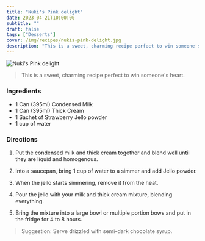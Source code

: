```yaml
---
title: "Nuki's Pink delight"
date: 2023-04-21T10:00:00
subtitle: ""
draft: false
tags: ["Desserts"]
cover: /img/recipes/nukis-pink-delight.jpg
description: "This is a sweet, charming recipe perfect to win someone's heart."
---
```


<div class="my-flexbox row-collapse center basic-gap" >
  <div>
    <img src="/img/recipes/nukis-pink-delight.jpg" alt="Nuki's Pink delight" class="cover-img">
  </div>
  <div>
    <blockquote>
      This is a sweet, charming recipe perfect to win someone's heart.
    </blockquote>
  </div>
</div>

### Ingredients

- 1 Can (395ml) Condensed Milk 
- 1 Can (395ml) Thick Cream 
- 1 Sachet of Strawberry Jello powder
- 1 cup of water

### Directions

1. Put the condensed milk and thick cream together and blend well until they are liquid and homogenous.

2. Into a saucepan, bring 1 cup of water to a simmer and add Jello powder.

3. When the jello starts simmering, remove it from the heat.

4. Pour the jello with your milk and thick cream mixture, blending everything.

5. Bring the mixture into a large bowl or multiple portion bows and put in the fridge for 4 to 8 hours.

> Suggestion: Serve drizzled with semi-dark chocolate syrup.